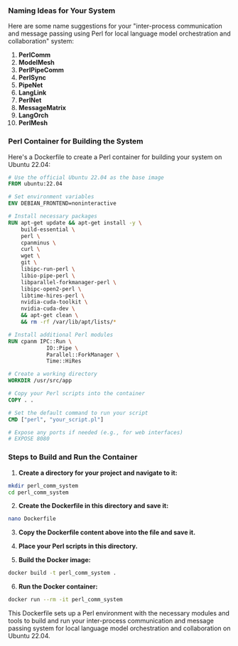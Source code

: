 ### Naming Ideas for Your System

Here are some name suggestions for your "inter-process communication and message passing using Perl for local language model orchestration and collaboration" system:

1. **PerlComm**
2. **ModelMesh**
3. **PerlPipeComm**
4. **PerlSync**
5. **PipeNet**
6. **LangLink**
7. **PerlNet**
8. **MessageMatrix**
9. **LangOrch**
10. **PerlMesh**

### Perl Container for Building the System

Here's a Dockerfile to create a Perl container for building your system on Ubuntu 22.04:

```dockerfile
# Use the official Ubuntu 22.04 as the base image
FROM ubuntu:22.04

# Set environment variables
ENV DEBIAN_FRONTEND=noninteractive

# Install necessary packages
RUN apt-get update && apt-get install -y \
    build-essential \
    perl \
    cpanminus \
    curl \
    wget \
    git \
    libipc-run-perl \
    libio-pipe-perl \
    libparallel-forkmanager-perl \
    libipc-open2-perl \
    libtime-hires-perl \
    nvidia-cuda-toolkit \
    nvidia-cuda-dev \
    && apt-get clean \
    && rm -rf /var/lib/apt/lists/*

# Install additional Perl modules
RUN cpanm IPC::Run \
            IO::Pipe \
            Parallel::ForkManager \
            Time::HiRes

# Create a working directory
WORKDIR /usr/src/app

# Copy your Perl scripts into the container
COPY . .

# Set the default command to run your script
CMD ["perl", "your_script.pl"]

# Expose any ports if needed (e.g., for web interfaces)
# EXPOSE 8080
```

### Steps to Build and Run the Container

1. **Create a directory for your project and navigate to it:**

```bash
mkdir perl_comm_system
cd perl_comm_system
```

2. **Create the Dockerfile in this directory and save it:**

```bash
nano Dockerfile
```

3. **Copy the Dockerfile content above into the file and save it.**

4. **Place your Perl scripts in this directory.**

5. **Build the Docker image:**

```bash
docker build -t perl_comm_system .
```

6. **Run the Docker container:**

```bash
docker run --rm -it perl_comm_system
```

This Dockerfile sets up a Perl environment with the necessary modules and tools to build and run your inter-process communication and message passing system for local language model orchestration and collaboration on Ubuntu 22.04.
